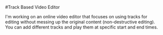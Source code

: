 #Track Based Video Editor

I'm working on an online video editor that focuses on using tracks for editing without messing up the original content (non-destructive editing). You can add different tracks and play them at specific start and end times.
